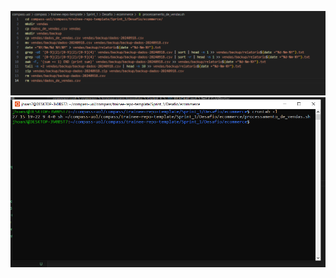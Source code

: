 ![comandos do executavel](<Captura de tela 2024-09-19 233422.png>)
![comandos do crontab](<Captura de tela 2024-09-19 232646.png>)